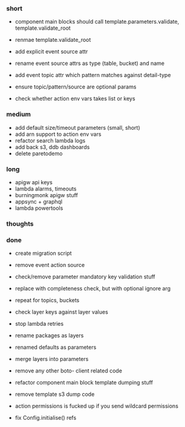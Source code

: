 ### short

- component main blocks should call template.parameters.validate, template.validate_root
- renmae template.validate_root

- add explicit event source attr
- rename event source attrs as type (table, bucket) and name
- add event topic attr which pattern matches against detail-type 
- ensure topic/pattern/source are optional params
- check whether action env vars takes list or keys

### medium

- add default size/timeout parameters (small, short)
- add arn support to action env vars
- refactor search lambda logs
- add back s3, ddb dashboards
- delete paretodemo

### long

- apigw api keys
- lambda alarms, timeouts
- burningmonk apigw stuff
- appsync + graphql
- lambda powertools

### thoughts

### done

- create migration script
- remove event action source 
- check/remove parameter mandatory key validation stuff
- replace with completeness check, but with optional ignore arg

- repeat for topics, buckets
- check layer keys against layer values
- stop lambda retries
- rename packages as layers
- renamed defaults as parameters
- merge layers into parameters
- remove any other boto- client related code
- refactor component main block template dumping stuff
- remove template s3 dump code
- action permissions is fucked up if you send wildcard permissions
- fix Config.initialise() refs

